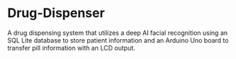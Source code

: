 # Drug-Dispenser
A drug dispensing system that utilizes a deep AI facial recognition using an SQL Lite database to store patient information and an Arduino Uno board to transfer pill information with an LCD output.
